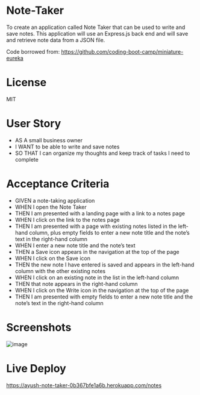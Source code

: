 # Note-Taker

To create an application called Note Taker that can be used to write and save notes. This application will use an Express.js back end and will save and retrieve note data from a JSON file.

Code borrowed from: https://github.com/coding-boot-camp/miniature-eureka

# License
MIT 

# User Story

* AS A small business owner
* I WANT to be able to write and save notes
* SO THAT I can organize my thoughts and keep track of tasks I need to complete

# Acceptance Criteria
* GIVEN a note-taking application
* WHEN I open the Note Taker
* THEN I am presented with a landing page with a link to a notes page
* WHEN I click on the link to the notes page
* THEN I am presented with a page with existing notes listed in the left-hand column, plus empty fields to enter a new note title and the note’s text in the right-hand column
* WHEN I enter a new note title and the note’s text
* THEN a Save icon appears in the navigation at the top of the page
* WHEN I click on the Save icon
* THEN the new note I have entered is saved and appears in the left-hand column with the other existing notes
* WHEN I click on an existing note in the list in the left-hand column
* THEN that note appears in the right-hand column
* WHEN I click on the Write icon in the navigation at the top of the page
* THEN I am presented with empty fields to enter a new note title and the note’s text in the right-hand column

# Screenshots
![image](https://github.com/AyushManiSharma/Note-Taker/assets/22526788/28658f60-a5b4-4e88-a1e5-b83b386ed08a)

# Live Deploy
https://ayush-note-taker-0b367bfe1a6b.herokuapp.com/notes
